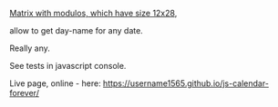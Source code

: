 [Matrix with modulos, which have size 12x28](https://github.com/username1565/js-calendar-forever/blob/main/index.html#L18-L48),

allow to get day-name for any date.

Really any.

See tests in javascript console.

Live page, online - here: https://username1565.github.io/js-calendar-forever/
